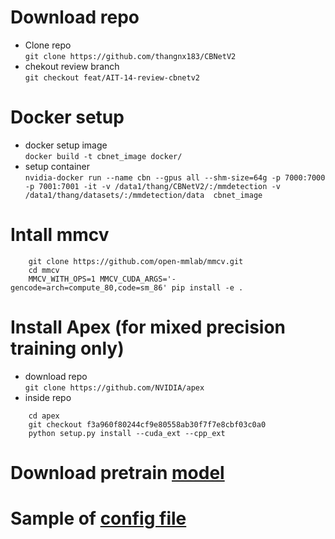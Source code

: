# Download repo
- Clone repo  
`git clone https://github.com/thangnx183/CBNetV2`
- chekout review branch  
`git checkout feat/AIT-14-review-cbnetv2`

# Docker setup
- docker setup image  
`docker build -t cbnet_image docker/`
- setup container  
`nvidia-docker run --name cbn --gpus all --shm-size=64g -p 7000:7000 -p 7001:7001 -it -v /data1/thang/CBNetV2/:/mmdetection -v /data1/thang/datasets/:/mmdetection/data  cbnet_image`

# Intall mmcv 
```
    git clone https://github.com/open-mmlab/mmcv.git
    cd mmcv
    MMCV_WITH_OPS=1 MMCV_CUDA_ARGS='-gencode=arch=compute_80,code=sm_86' pip install -e .
```
# Install Apex (for mixed precision training only)
- download repo  
`git clone https://github.com/NVIDIA/apex`
- inside repo  
```
    cd apex
    git checkout f3a960f80244cf9e80558ab30f7f7e8cbf03c0a0
    python setup.py install --cuda_ext --cpp_ext
```

# Download pretrain [model](https://github.com/CBNetwork/storage/releases/download/v1.0.0/mask_rcnn_cbv2_swin_tiny_patch4_window7_mstrain_480-800_adamw_3x_coco.pth.zip)
# Sample of [config file](../configs/cbnet/loose.py) 

